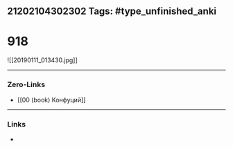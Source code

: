 21202104302302
Tags: #type_unfinished_anki
---
# 918

![[20190111_013430.jpg]]

---
### Zero-Links
- [[00 (book) Конфуций]]
---
### Links
-